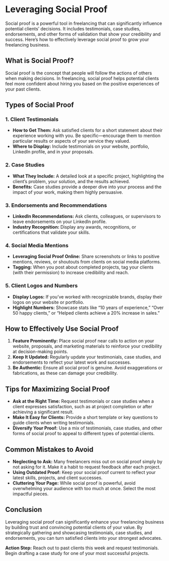 # Leveraging Social Proof

Social proof is a powerful tool in freelancing that can significantly influence potential clients’ decisions. It includes testimonials, case studies, endorsements, and other forms of validation that show your credibility and success. Here’s how to effectively leverage social proof to grow your freelancing business.

## What is Social Proof?

Social proof is the concept that people will follow the actions of others when making decisions. In freelancing, social proof helps potential clients feel more confident about hiring you based on the positive experiences of your past clients.

## Types of Social Proof

### 1. **Client Testimonials**

- **How to Get Them:** Ask satisfied clients for a short statement about their experience working with you. Be specific—encourage them to mention particular results or aspects of your service they valued.
- **Where to Display:** Include testimonials on your website, portfolio, LinkedIn profile, and in your proposals.

### 2. **Case Studies**

- **What They Include:** A detailed look at a specific project, highlighting the client’s problem, your solution, and the results achieved.
- **Benefits:** Case studies provide a deeper dive into your process and the impact of your work, making them highly persuasive.

### 3. **Endorsements and Recommendations**

- **LinkedIn Recommendations:** Ask clients, colleagues, or supervisors to leave endorsements on your LinkedIn profile.
- **Industry Recognition:** Display any awards, recognitions, or certifications that validate your skills.

### 4. **Social Media Mentions**

- **Leveraging Social Proof Online:** Share screenshots or links to positive mentions, reviews, or shoutouts from clients on social media platforms.
- **Tagging:** When you post about completed projects, tag your clients (with their permission) to increase credibility and reach.

### 5. **Client Logos and Numbers**

- **Display Logos:** If you’ve worked with recognizable brands, display their logos on your website or portfolio.
- **Highlight Numbers:** Showcase stats like “10 years of experience,” “Over 50 happy clients,” or “Helped clients achieve a 20% increase in sales.”

## How to Effectively Use Social Proof

1. **Feature Prominently:** Place social proof near calls to action on your website, proposals, and marketing materials to reinforce your credibility at decision-making points.
2. **Keep It Updated:** Regularly update your testimonials, case studies, and endorsements to reflect your latest work and successes.
3. **Be Authentic:** Ensure all social proof is genuine. Avoid exaggerations or fabrications, as these can damage your credibility.

## Tips for Maximizing Social Proof

- **Ask at the Right Time:** Request testimonials or case studies when a client expresses satisfaction, such as at project completion or after achieving a significant result.
- **Make It Easy for Clients:** Provide a short template or key questions to guide clients when writing testimonials.
- **Diversify Your Proof:** Use a mix of testimonials, case studies, and other forms of social proof to appeal to different types of potential clients.

## Common Mistakes to Avoid

- **Neglecting to Ask:** Many freelancers miss out on social proof simply by not asking for it. Make it a habit to request feedback after each project.
- **Using Outdated Proof:** Keep your social proof current to reflect your latest skills, projects, and client successes.
- **Cluttering Your Page:** While social proof is powerful, avoid overwhelming your audience with too much at once. Select the most impactful pieces.

## Conclusion

Leveraging social proof can significantly enhance your freelancing business by building trust and convincing potential clients of your value. By strategically gathering and showcasing testimonials, case studies, and endorsements, you can turn satisfied clients into your strongest advocates.

**Action Step:** Reach out to past clients this week and request testimonials. Begin drafting a case study for one of your most successful projects.
